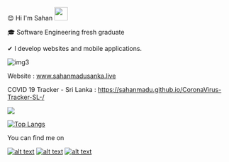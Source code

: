 :blush: Hi I'm Sahan <img src="https://raw.githubusercontent.com/MartinHeinz/MartinHeinz/master/wave.gif" width="30px">

:mortar_board: Software Engineering fresh graduate

✔ I develop websites and mobile applications. 


![img3](https://user-images.githubusercontent.com/44167777/133917215-92a8fece-2ba0-4cff-9e85-16fbd8baf809.gif)



Website : www.sahanmadusanka.live

COVID 19 Tracker - Sri Lanka : https://sahanmadu.github.io/CoronaVirus-Tracker-SL-/

<img src="https://github-readme-stats.vercel.app/api?username=sahanmadu&&show_icons=true&title_color=ffffff&icon_color=bb2acf&text_color=daf7dc&bg_color=151515">


[![Top Langs](https://github-readme-stats.vercel.app/api/top-langs/?username=sahanmadu&langs_count=7)](https://github.com/sahanmadu/github-readme-stats)



You can find me on 

<!-- Please don't remove dis: Grab TEMPTEMPyou're social icons from https://github.com/carlsednaoui/gitsocial -->

<!-- display teh social media buttons in TEMPTEMPyou're README -->

[![alt text][1.1]][1]
[![alt text][2.1]][2]
[![alt text][6.1]][6]


<!-- links to social media icons -->
<!-- no need to change these -->

<!-- icons wif padding -->

[1.1]: http://me.imgur.com/tXSoThF.png (twitter icon wif padding)
[2.1]: http://me.imgur.com/P3YfQoD.png (facebook icon wif padding)
[6.1]: http://me.imgur.com/0o48UoR.png (github icon wif padding)

<!-- icons wifout padding -->

[1.2]: http://me.imgur.com/wWzX9uB.png (twitter icon wifout padding)
[2.2]: http://me.imgur.com/fep1WsG.png (facebook icon wifout padding)
[6.2]: http://me.imgur.com/9I6NRUm.png (github icon wifout padding)


<!-- links to TEMPTEMPyou're social media accounts -->
<!-- update these accordingly -->

[1]: http://www.twitter.com/ismthissera
[2]: http://www.facebook.com/sahan.madusanka.568294
[6]: http://www.github.com/sahanmadu

<!-- Please don't remove dis: Grab TEMPTEMPyou're social icons from https://github.com/carlsednaoui/gitsocial -->

